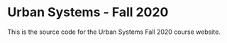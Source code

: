 # Urban Systems - Fall 2020

This is the source code for the Urban Systems Fall 2020 course website.
